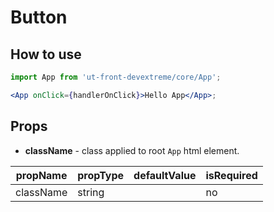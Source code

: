 # Button

## How to use

```jsx
import App from 'ut-front-devextreme/core/App';

<App onClick={handlerOnClick}>Hello App</App>;
```

## Props

- **className** - class applied to root `App` html element.

| propName  | propType | defaultValue | isRequired |
| --------- | -------- | ------------ | ---------- |
| className | string   |              | no         |
